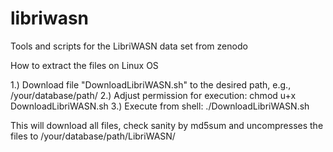 # libriwasn
Tools and scripts for the LibriWASN data set from zenodo


How to extract the files on Linux OS

  1.) Download file "DownloadLibriWASN.sh" to the desired path, e.g., /your/database/path/
  2.) Adjust permission for execution: chmod u+x DownloadLibriWASN.sh
  3.) Execute from shell: ./DownloadLibriWASN.sh
  
 This will download all files, check sanity by md5sum and uncompresses the files to /your/database/path/LibriWASN/
